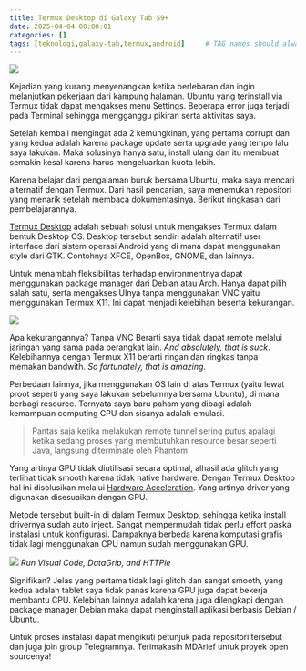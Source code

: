 ```yaml
---
title: Termux Desktop di Galaxy Tab S9+
date: 2025-04-04 00:00:01
categories: []
tags: [teknologi,galaxy-tab,termux,android]     # TAG names should always be lowercase
---
```


![](https://lh3.googleusercontent.com/pw/AP1GczMY1kBoyQHOyDb4zFY3NGKS_31OydXlRNmGlYzMygML-47Oa7VJ3hB5IcyWR44KVkKTZvIuyqrmY4YlUxYOW42o65XABJzQB1YMf0jQ-bSBy2w4_uCCCud9Bx0MkeTTAPl3iRauqeLxKcU7WasWbpeztg=w2340-h1464-s-no-gm?authuser=0)

Kejadian yang kurang menyenangkan ketika berlebaran dan ingin melanjutkan pekerjaan dari kampung halaman. Ubuntu yang terinstall via Termux tidak dapat mengakses menu Settings. Beberapa error juga terjadi pada Terminal sehingga mengganggu pikiran serta aktivitas saya.

Setelah kembali mengingat ada 2 kemungkinan, yang pertama corrupt dan yang kedua adalah karena package update serta upgrade yang tempo lalu saya lakukan. Maka solusinya hanya satu, install ulang dan itu membuat semakin kesal karena harus mengeluarkan kuota lebih.

Karena belajar dari pengalaman buruk bersama Ubuntu, maka saya mencari alternatif dengan Termux. Dari hasil pencarian, saya menemukan repositori yang menarik setelah membaca dokumentasinya. Berikut ringkasan dari pembelajarannya.

[Termux Desktop](https://github.com/sabamdarif/termux-desktop/tree/main) adalah sebuah solusi untuk mengakses Termux dalam bentuk Desktop OS. Desktop tersebut sendiri adalah alternatif user interface dari sistem operasi Android yang di mana dapat menggunakan style dari GTK. Contohnya XFCE, OpenBox, GNOME, dan lainnya.

Untuk menambah fleksibilitas terhadap environmentnya dapat menggunakan package manager dari Debian atau Arch. Hanya dapat pilih salah satu, serta mengakses UInya tanpa menggunakan VNC yaitu menggunakan Termux X11. Ini dapat menjadi kelebihan beserta kekurangan.

![](https://lh3.googleusercontent.com/pw/AP1GczOOkjExuD1kwHzBGC-J9C20e-aUKLR6zSpJIymS-ltQ69Rfa_U4xPlgPzIG2MpJuZ9ti36Zkdy0MFkBFYWWVcE2XZCqj-kAkdwvrRsXRg9kgfHGjnkcjwYKqGrlTpiyc3oPD9HQ4BHCk3OExoewtzGrTA=w2340-h1464-s-no-gm?authuser=0)

Apa kekurangannya? Tanpa VNC Berarti saya tidak dapat remote melalui jaringan yang sama pada perangkat lain. _And absolutely, that is suck_. Kelebihannya dengan Termux X11 berarti ringan dan ringkas tanpa memakan bandwith. _So fortunately, that is amazing_.

Perbedaan lainnya, jika menggunakan OS lain di atas Termux (yaitu lewat proot seperti yang saya lakukan sebelumnya bersama Ubuntu), di mana berbagi resource. Ternyata saya baru paham yang dibagi adalah kemampuan computing CPU dan sisanya adalah emulasi.

> Pantas saja ketika melakukan remote tunnel sering putus apalagi ketika sedang proses yang membutuhkan resource besar seperti Java, langsung diterminate oleh Phantom

Yang artinya GPU tidak diutilisasi secara optimal, alhasil ada glitch yang terlihat tidak smooth karena tidak native hardware. Dengan Termux Desktop hal ini disolusikan melalui [Hardware Acceleration](https://github.com/LinuxDroidMaster/Termux-Desktops/blob/main/Documentation/terminology.md). Yang artinya driver yang digunakan disesuaikan dengan GPU.

Metode tersebut built-in di dalam Termux Desktop, sehingga ketika install drivernya sudah auto inject. Sangat mempermudah tidak perlu effort paska instalasi untuk konfigurasi. Dampaknya berbeda karena komputasi grafis tidak lagi menggunakan CPU namun sudah menggunakan GPU.

![](https://lh3.googleusercontent.com/pw/AP1GczPmaDeIBOueg2LdSGNwqheZ8-6eub2HP9Dixx731TCGgQPWLjIAg6K_QN_ExqsQFXSRyJ0A80xJYKXlfhbBoBlpwHA0qzQ_MqXe9bXb-XzaIKpeb6LBDtTmQGv5dTaf2Plg0ZG6ksJRcpSY1TLDXn52IQ=w2340-h1464-s-no-gm?authuser=0)
_Run Visual Code, DataGrip, and HTTPie_

Signifikan? Jelas yang pertama tidak lagi glitch dan sangat smooth, yang kedua adalah tablet saya tidak panas karena GPU juga dapat bekerja membantu CPU. Kelebihan lainnya adalah karena juga dilengkapi dengan package manager Debian maka dapat menginstall aplikasi berbasis Debian / Ubuntu.

Untuk proses instalasi dapat mengikuti petunjuk pada repositori tersebut dan juga join group Telegramnya. Terimakasih MDArief untuk proyek open sourcenya!



